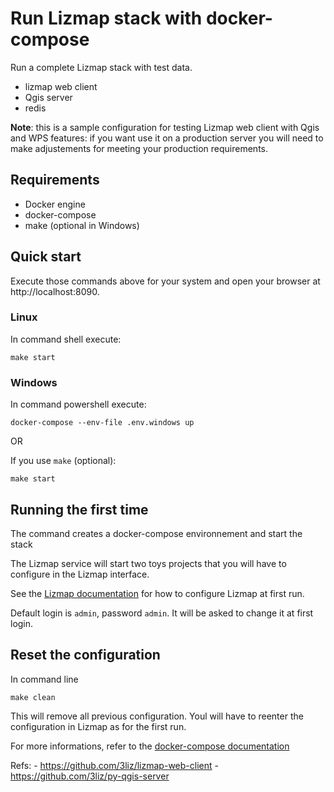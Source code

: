 # Run Lizmap stack with docker-compose

Run a complete Lizmap stack with test data. 

- lizmap web client
- Qgis server
- redis

**Note**: this is a sample configuration for testing Lizmap web client with Qgis and WPS features: 
if you want use it on a production server you will need to make adjustements for meeting 
your production requirements. 

## Requirements

- Docker engine
- docker-compose
- make (optional in Windows)

## Quick start

Execute those commands above for your system and open your browser at http://localhost:8090.
### Linux

In command shell execute:
```
make start
```

### Windows

In command powershell execute:

```
docker-compose --env-file .env.windows up
```

OR

If you use `make` (optional):
```
make start
```

## Running the first time

The command creates a docker-compose environnement and start the stack

The Lizmap service will start two toys projects that you will have to configure in the Lizmap
interface.

See the [Lizmap documentation](https://docs.lizmap.com) for how to configure Lizmap at first run.

Default login is `admin`, password `admin`. It will be asked to change it at first login.

## Reset the configuration

In command line

```
make clean 
```

This will remove all previous configuration. Youl will have to reenter the configuration in Lizmap
as for the first run.

For more informations, refer to the [docker-compose documentation](https://docs.docker.com/compose/)

Refs:
    - https://github.com/3liz/lizmap-web-client
    - https://github.com/3liz/py-qgis-server
    
    


